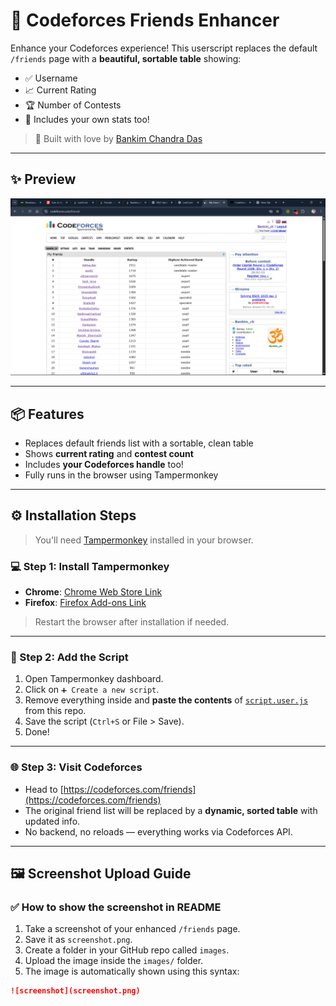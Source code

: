 # 🚀 Codeforces Friends Enhancer

Enhance your Codeforces experience! This userscript replaces the default `/friends` page with a **beautiful, sortable table** showing:

- ✅ Username  
- 📈 Current Rating  
- 🏆 Number of Contests  
- 💼 Includes your own stats too!

> 🔧 Built with love by [Bankim Chandra Das](https://github.com/Bankim2410)

---

## ✨ Preview

![Codeforces Friends Enhancer Screenshot](screenshot.png)

---

## 📦 Features

- Replaces default friends list with a sortable, clean table
- Shows **current rating** and **contest count**
- Includes **your Codeforces handle** too!
- Fully runs in the browser using Tampermonkey

---

## ⚙️ Installation Steps

> You'll need [Tampermonkey](https://www.tampermonkey.net/) installed in your browser.

### 💻 Step 1: Install Tampermonkey

- **Chrome**: [Chrome Web Store Link](https://chrome.google.com/webstore/detail/tampermonkey/dhdgffkkebhmkfjojejmpbldmpobfkfo)
- **Firefox**: [Firefox Add-ons Link](https://addons.mozilla.org/en-US/firefox/addon/tampermonkey/)

> Restart the browser after installation if needed.

---

### 🧠 Step 2: Add the Script

1. Open Tampermonkey dashboard.
2. Click on `➕ Create a new script`.
3. Remove everything inside and **paste the contents** of [`script.user.js`](script.user.js) from this repo.
4. Save the script (`Ctrl+S` or File > Save).
5. Done!

---

### 🌐 Step 3: Visit Codeforces

- Head to [https://codeforces.com/friends](https://codeforces.com/friends)
- The original friend list will be replaced by a **dynamic, sorted table** with updated info.
- No backend, no reloads — everything works via Codeforces API.

---

## 🖼️ Screenshot Upload Guide

### ✅ How to show the screenshot in README

1. Take a screenshot of your enhanced `/friends` page.
2. Save it as `screenshot.png`.
3. Create a folder in your GitHub repo called `images`.
4. Upload the image inside the `images/` folder.
5. The image is automatically shown using this syntax:

```md
![screenshot](screenshot.png)
